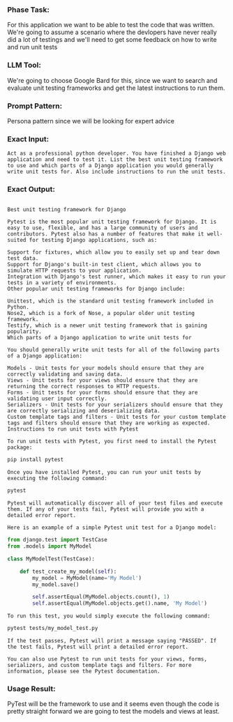 ### Phase Task:

For this application we want to be able to test the code that was written. We're going to assume a scenario where the devlopers have never really did a lot of testings and we'll need to get some feedback on how to write and run unit tests

### LLM Tool:

We're going to choose Google Bard for this, since we want to search and evaluate unit testing frameworks and get the latest instructions to run them.

### Prompt Pattern:

Persona pattern since we will be looking for expert advice

### Exact Input:

```
Act as a professional python developer. You have finished a Django web application and need to test it. List the best unit testing framework to use and which parts of a Django application you would generally write unit tests for. Also include instructions to run the unit tests.
```

### Exact Output:

```

Best unit testing framework for Django

Pytest is the most popular unit testing framework for Django. It is easy to use, flexible, and has a large community of users and contributors. Pytest also has a number of features that make it well-suited for testing Django applications, such as:

Support for fixtures, which allow you to easily set up and tear down test data.
Support for Django's built-in test client, which allows you to simulate HTTP requests to your application.
Integration with Django's test runner, which makes it easy to run your tests in a variety of environments.
Other popular unit testing frameworks for Django include:

Unittest, which is the standard unit testing framework included in Python.
Nose2, which is a fork of Nose, a popular older unit testing framework.
Testify, which is a newer unit testing framework that is gaining popularity.
Which parts of a Django application to write unit tests for

You should generally write unit tests for all of the following parts of a Django application:

Models - Unit tests for your models should ensure that they are correctly validating and saving data.
Views - Unit tests for your views should ensure that they are returning the correct responses to HTTP requests.
Forms - Unit tests for your forms should ensure that they are validating user input correctly.
Serializers - Unit tests for your serializers should ensure that they are correctly serializing and deserializing data.
Custom template tags and filters - Unit tests for your custom template tags and filters should ensure that they are working as expected.
Instructions to run unit tests with Pytest

To run unit tests with Pytest, you first need to install the Pytest package:
```

```bash
pip install pytest
```

```
Once you have installed Pytest, you can run your unit tests by executing the following command:
```

```bash
pytest
```

```
Pytest will automatically discover all of your test files and execute them. If any of your tests fail, Pytest will provide you with a detailed error report.

Here is an example of a simple Pytest unit test for a Django model:
```

```python
from django.test import TestCase
from .models import MyModel

class MyModelTest(TestCase):

    def test_create_my_model(self):
        my_model = MyModel(name='My Model')
        my_model.save()

        self.assertEqual(MyModel.objects.count(), 1)
        self.assertEqual(MyModel.objects.get().name, 'My Model')
```

```
To run this test, you would simply execute the following command:
```

```bash
pytest tests/my_model_test.py
```

```
If the test passes, Pytest will print a message saying "PASSED". If the test fails, Pytest will print a detailed error report.

You can also use Pytest to run unit tests for your views, forms, serializers, and custom template tags and filters. For more information, please see the Pytest documentation.
```

### Usage Result:

PyTest will be the framework to use and it seems even though the code is pretty straight forward we are going to test the models and views at least.